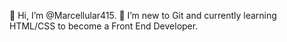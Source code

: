 👋 Hi, I’m @Marcellular415. 👀 I’m new to Git and currently learning HTML/CSS to become a Front End Developer.

<!---
Marcellular415/Marcellular415 is a ✨ special ✨ repository because its `README.md` (this file) appears on your GitHub profile.
You can click the Preview link to take a look at your changes.
--->
